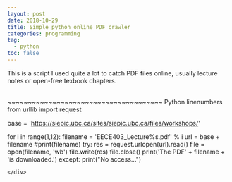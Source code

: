 ```yaml
---
layout: post
date: 2018-10-29
title: Simple python online PDF crawler
categories: programming
tag:
  - python
toc: false
---
```


This is a script I used quite a lot to catch PDF files online, usually lecture notes or open-free texbook chapters.

<br>


<div>
~~~~~~~~~~~~~~~~~~~~~~~~~~~~~~~~~~~~~~ Python linenumbers
from urllib import request

base = 'https://siepic.ubc.ca/sites/siepic.ubc.ca/files/workshops/'

for i in range(1,12):
	filename = 'EECE403_Lecture%s.pdf' % i
	url = base + filename
	#print(filename)
	try:
		res = request.urlopen(url).read()
		file = open(filename, 'wb')
		file.write(res)
		file.close()
		print('The PDF' + filename + 'is downloaded.')
	except:
		print("No access...")
~~~~~~~~~~~~~~~~~~~~~~~~~~~~~~~~~~~~~~
</div>


